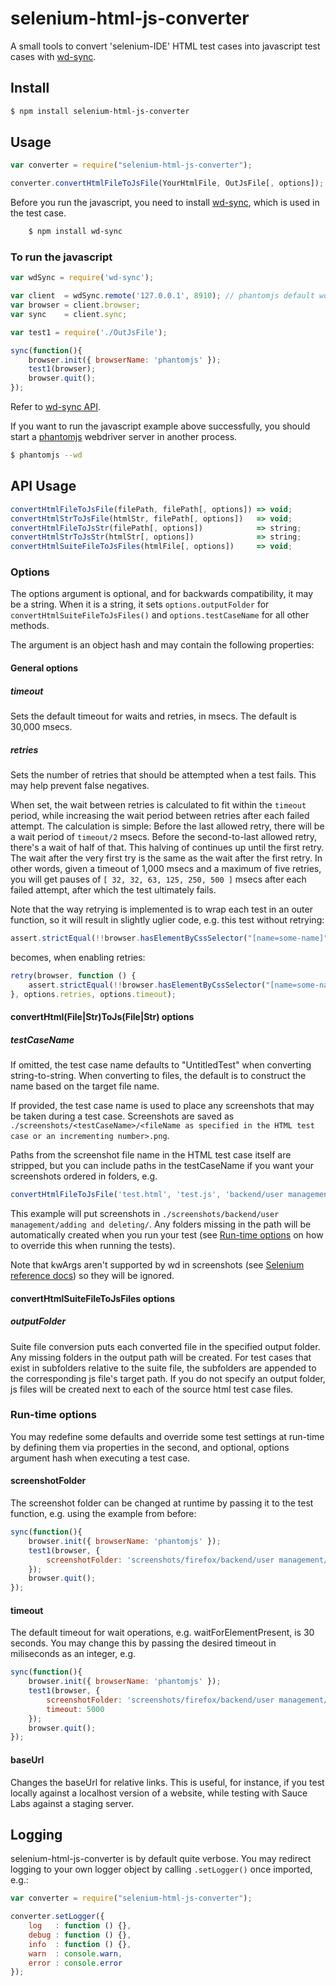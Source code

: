 # selenium-html-js-converter

A small tools to convert 'selenium-IDE' HTML test cases into javascript test cases with [wd-sync](https://github.com/sebv/node-wd-sync).

## Install

```sh
$ npm install selenium-html-js-converter
```

## Usage

```js
var converter = require("selenium-html-js-converter");

converter.convertHtmlFileToJsFile(YourHtmlFile, OutJsFile[, options]);
```

Before you run the javascript, you need to install [wd-sync](https://github.com/sebv/node-wd-sync), which is used in the test case.

```sh
    $ npm install wd-sync
```

### To run the javascript

```js
var wdSync = require('wd-sync');

var client  = wdSync.remote('127.0.0.1', 8910); // phantomjs default wd port
var browser = client.browser;
var sync    = client.sync;

var test1 = require('./OutJsFile');

sync(function(){
    browser.init({ browserName: 'phantomjs' });
    test1(browser);
    browser.quit();
});
```

Refer to [wd-sync API](https://github.com/sebv/node-wd-sync/blob/master/doc/jsonwire-full-mapping.md).

If you want to run the javascript example above successfully, you should start a [phantomjs](http://phantomjs.org) webdriver server in another process.

```sh
$ phantomjs --wd
```

## API Usage

```js
convertHtmlFileToJsFile(filePath, filePath[, options]) => void;
convertHtmlStrToJsFile(htmlStr, filePath[, options])   => void;
convertHtmlFileToJsStr(filePath[, options])            => string;
convertHtmlStrToJsStr(htmlStr[, options])              => string;
convertHtmlSuiteFileToJsFiles(htmlFile[, options])     => void;
```

### Options

The options argument is optional, and for backwards compatibility, it may be a string. When it is a string, it sets `options.outputFolder` for `convertHtmlSuiteFileToJsFiles()` and `options.testCaseName` for all other methods.

The argument is an object hash and may contain the following properties:

#### General options

##### timeout

Sets the default timeout for waits and retries, in msecs. The default is 30,000 msecs.

##### retries

Sets the number of retries that should be attempted when a test fails. This may help prevent false negatives.

When set, the wait between retries is calculated to fit within the `timeout` period, while increasing the wait period between retries after each failed attempt. The calculation is simple: Before the last allowed retry, there will be a wait period of `timeout/2` msecs. Before the second-to-last allowed retry, there's a wait of half of that. This halving of continues up until the first retry. The wait after the very first try is the same as the wait after the first retry. In other words, given a timeout of 1,000 msecs and a maximum of five retries, you will get pauses of `[ 32, 32, 63, 125, 250, 500 ]` msecs after each failed attempt, after which the test ultimately fails.

Note that the way retrying is implemented is to wrap each test in an outer function, so it will result in slightly uglier code, e.g. this test without retrying:

```js
assert.strictEqual(!!browser.hasElementByCssSelector("[name=some-name]"), true, 'Assertion error: Expected: true, got: ' + browser.hasElementByCssSelector("[name=some-name]") + " [ Command: assertElementPresent | css=[name=some-name] ]");
```

becomes, when enabling retries:

```js
retry(browser, function () {
    assert.strictEqual(!!browser.hasElementByCssSelector("[name=some-name]"), true, 'Assertion error: Expected: true, got: ' + browser.hasElementByCssSelector("[name=some-name]") + " [ Command: assertElementPresent | css=[name=some-name] ]");
}, options.retries, options.timeout);
```

#### convertHtml(File|Str)ToJs(File|Str) options

##### testCaseName

If omitted, the test case name defaults to "UntitledTest" when converting string-to-string. When converting to files, the default is to construct the name based on the target file name.

If provided, the test case name is used to place any screenshots that may be taken during a test case. Screenshots are saved as `./screenshots/<testCaseName>/<fileName as specified in the HTML test case or an incrementing number>.png`.

Paths from the screenshot file name in the HTML test case itself are stripped, but you can include paths in the testCaseName if you want your screenshots ordered in folders, e.g.

```js
convertHtmlFileToJsFile('test.html', 'test.js', 'backend/user management/adding and deleting');
```

This example will put screenshots in `./screenshots/backend/user management/adding and deleting/`. Any folders missing in the path will be automatically created when you run your test (see [Run-time options](#screenshotfolder) on how to override this when running the tests).

Note that kwArgs aren't supported by wd in screenshots (see [Selenium reference docs](http://release.seleniumhq.org/selenium-core/1.0.1/reference.html)) so they will be ignored.

#### convertHtmlSuiteFileToJsFiles options

##### outputFolder

Suite file conversion puts each converted file in the specified output folder. Any missing folders in the output path will be created. For test cases that exist in subfolders relative to the suite file, the subfolders are appended to the corresponding js file's target path. If you do not specify an output folder, js files will be created next to each of the source html test case files.

### Run-time options

You may redefine some defaults and override some test settings at run-time by defining them via properties in the second, and optional, options argument hash when executing a test case.

#### screenshotFolder

The screenshot folder can be changed at runtime by passing it to the test function, e.g. using the example from before:

```js
sync(function(){
    browser.init({ browserName: 'phantomjs' });
    test1(browser, {
        screenshotFolder: 'screenshots/firefox/backend/user management/adding and deleting'
    });
    browser.quit();
});
```

#### timeout

The default timeout for wait operations, e.g. waitForElementPresent, is 30 seconds. You may change this by passing the desired timeout in miliseconds as an integer, e.g.

```js
sync(function(){
    browser.init({ browserName: 'phantomjs' });
    test1(browser, {
        screenshotFolder: 'screenshots/firefox/backend/user management/adding and deleting',
        timeout: 5000
    });
    browser.quit();
});
```

#### baseUrl

Changes the baseUrl for relative links. This is useful, for instance, if you test locally against a localhost version of a website, while testing with Sauce Labs against a staging server.

## Logging

selenium-html-js-converter is by default quite verbose. You may redirect logging to your own logger object by calling `.setLogger()` once imported, e.g.:

```js
var converter = require("selenium-html-js-converter");

converter.setLogger({
    log   : function () {},
    debug : function () {},
    info  : function () {},
    warn  : console.warn,
    error : console.error
});
```
